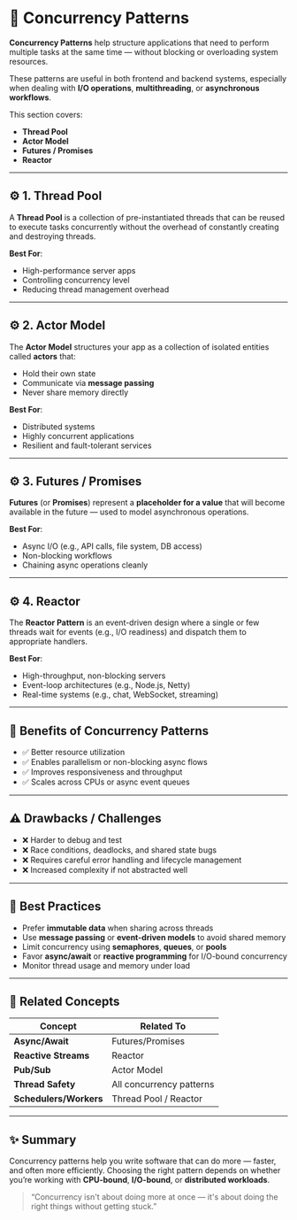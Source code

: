 # 🧩 Concurrency Patterns

**Concurrency Patterns** help structure applications that need to perform multiple tasks at the same time — without blocking or overloading system resources.

These patterns are useful in both frontend and backend systems, especially when dealing with **I/O operations**, **multithreading**, or **asynchronous workflows**.

This section covers:

- **Thread Pool**
- **Actor Model**
- **Futures / Promises**
- **Reactor**

---

## ⚙️ 1. Thread Pool

A **Thread Pool** is a collection of pre-instantiated threads that can be reused to execute tasks concurrently without the overhead of constantly creating and destroying threads.

**Best For**:

- High-performance server apps
- Controlling concurrency level
- Reducing thread management overhead

---

## ⚙️ 2. Actor Model

The **Actor Model** structures your app as a collection of isolated entities called **actors** that:

- Hold their own state
- Communicate via **message passing**
- Never share memory directly

**Best For**:

- Distributed systems
- Highly concurrent applications
- Resilient and fault-tolerant services

---

## ⚙️ 3. Futures / Promises

**Futures** (or **Promises**) represent a **placeholder for a value** that will become available in the future — used to model asynchronous operations.

**Best For**:

- Async I/O (e.g., API calls, file system, DB access)
- Non-blocking workflows
- Chaining async operations cleanly

---

## ⚙️ 4. Reactor

The **Reactor Pattern** is an event-driven design where a single or few threads wait for events (e.g., I/O readiness) and dispatch them to appropriate handlers.

**Best For**:

- High-throughput, non-blocking servers
- Event-loop architectures (e.g., Node.js, Netty)
- Real-time systems (e.g., chat, WebSocket, streaming)

---

## 🧠 Benefits of Concurrency Patterns

- ✅ Better resource utilization
- ✅ Enables parallelism or non-blocking async flows
- ✅ Improves responsiveness and throughput
- ✅ Scales across CPUs or async event queues

---

## ⚠️ Drawbacks / Challenges

- ❌ Harder to debug and test
- ❌ Race conditions, deadlocks, and shared state bugs
- ❌ Requires careful error handling and lifecycle management
- ❌ Increased complexity if not abstracted well

---

## 📌 Best Practices

- Prefer **immutable data** when sharing across threads
- Use **message passing** or **event-driven models** to avoid shared memory
- Limit concurrency using **semaphores**, **queues**, or **pools**
- Favor **async/await** or **reactive programming** for I/O-bound concurrency
- Monitor thread usage and memory under load

---

## 🔗 Related Concepts

| Concept                | Related To               |
| ---------------------- | ------------------------ |
| **Async/Await**        | Futures/Promises         |
| **Reactive Streams**   | Reactor                  |
| **Pub/Sub**            | Actor Model              |
| **Thread Safety**      | All concurrency patterns |
| **Schedulers/Workers** | Thread Pool / Reactor    |

---

## ✨ Summary

Concurrency patterns help you write software that can do more — faster, and often more efficiently. Choosing the right pattern depends on whether you’re working with **CPU-bound**, **I/O-bound**, or **distributed workloads**.

> “Concurrency isn't about doing more at once — it's about doing the right things without getting stuck.”

